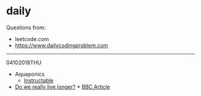 # daily 

Questions from:
* leetcode.com
* https://www.dailycodingproblem.com

---
04102018THU

* Aquaponics
    * [Instructable](https://www.instructables.com/id/Small-DIY-Aquaponics-System/)
* [Do we really live longer?](https://news.ycombinator.com/item?id=18132096)
      * [BBC Article](http://www.bbc.com/future/story/20181002-how-long-did-ancient-people-live-life-span-versus-longevity)
